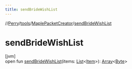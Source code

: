 ```yaml
---
title: sendBrideWishList
---
```

//[Perry](../../../index.html)/[tools](../index.html)/[MaplePacketCreator](index.html)/[sendBrideWishList](send-bride-wish-list.html)



# sendBrideWishList



[jvm]\
open fun [sendBrideWishList](send-bride-wish-list.html)(items: [List](https://docs.oracle.com/javase/8/docs/api/java/util/List.html)&lt;[Item](../../client.inventory/-item/index.html)&gt;): [Array](https://kotlinlang.org/api/latest/jvm/stdlib/kotlin/-array/index.html)&lt;[Byte](https://kotlinlang.org/api/latest/jvm/stdlib/kotlin/-byte/index.html)&gt;




